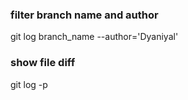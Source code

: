 ### filter branch name and author
git log branch_name --author='Dyaniyal'


### show file diff
git log -p

